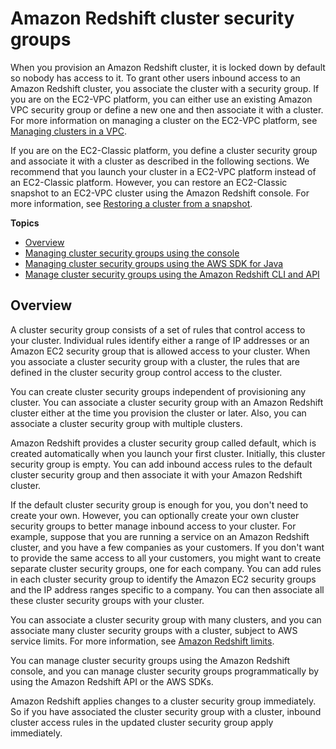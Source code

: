 # Amazon Redshift cluster security groups<a name="working-with-security-groups"></a>

When you provision an Amazon Redshift cluster, it is locked down by default so nobody has access to it\. To grant other users inbound access to an Amazon Redshift cluster, you associate the cluster with a security group\. If you are on the EC2\-VPC platform, you can either use an existing Amazon VPC security group or define a new one and then associate it with a cluster\. For more information on managing a cluster on the EC2\-VPC platform, see [Managing clusters in a VPC](managing-clusters-vpc.md)\.

If you are on the EC2\-Classic platform, you define a cluster security group and associate it with a cluster as described in the following sections\. We recommend that you launch your cluster in a EC2\-VPC platform instead of an EC2\-Classic platform\. However, you can restore an EC2\-Classic snapshot to an EC2\-VPC cluster using the Amazon Redshift console\. For more information, see [Restoring a cluster from a snapshot](managing-snapshots-console.md#snapshot-restore)\.

**Topics**
+ [Overview](#working-with-security-groups-overview)
+ [Managing cluster security groups using the console](managing-security-groups-console.md)
+ [Managing cluster security groups using the AWS SDK for Java](managing-security-groups-java.md)
+ [Manage cluster security groups using the Amazon Redshift CLI and API](manage-security-group-api-cli.md)

## Overview<a name="working-with-security-groups-overview"></a>

A cluster security group consists of a set of rules that control access to your cluster\. Individual rules identify either a range of IP addresses or an Amazon EC2 security group that is allowed access to your cluster\. When you associate a cluster security group with a cluster, the rules that are defined in the cluster security group control access to the cluster\. 

You can create cluster security groups independent of provisioning any cluster\. You can associate a cluster security group with an Amazon Redshift cluster either at the time you provision the cluster or later\. Also, you can associate a cluster security group with multiple clusters\.

Amazon Redshift provides a cluster security group called default, which is created automatically when you launch your first cluster\. Initially, this cluster security group is empty\. You can add inbound access rules to the default cluster security group and then associate it with your Amazon Redshift cluster\. 

If the default cluster security group is enough for you, you don't need to create your own\. However, you can optionally create your own cluster security groups to better manage inbound access to your cluster\. For example, suppose that you are running a service on an Amazon Redshift cluster, and you have a few companies as your customers\. If you don't want to provide the same access to all your customers, you might want to create separate cluster security groups, one for each company\. You can add rules in each cluster security group to identify the Amazon EC2 security groups and the IP address ranges specific to a company\. You can then associate all these cluster security groups with your cluster\.

You can associate a cluster security group with many clusters, and you can associate many cluster security groups with a cluster, subject to AWS service limits\. For more information, see [Amazon Redshift limits](https://docs.aws.amazon.com/general/latest/gr/aws_service_limits.html#limits_redshift)\.

You can manage cluster security groups using the Amazon Redshift console, and you can manage cluster security groups programmatically by using the Amazon Redshift API or the AWS SDKs\.

Amazon Redshift applies changes to a cluster security group immediately\. So if you have associated the cluster security group with a cluster, inbound cluster access rules in the updated cluster security group apply immediately\.